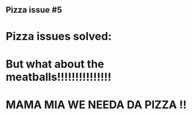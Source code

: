 ## Pizza issue #5

# Pizza issues solved:

# But what about the meatballs!!!!!!!!!!!!!!!

# MAMA MIA WE NEEDA DA PIZZA !!
